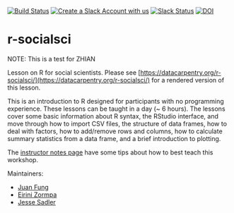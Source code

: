 [![Build Status](https://travis-ci.org/datacarpentry/r-socialsci.svg?branch=master)](https://travis-ci.com/github/datacarpentry/r-socialsci)
[![Create a Slack Account with us](https://img.shields.io/badge/Create_Slack_Account-The_Carpentries-071159.svg)](https://swc-slack-invite.herokuapp.com/) 
[![Slack Status](https://img.shields.io/badge/Slack_Channel-dc--socsci--r-E01563.svg)](https://swcarpentry.slack.com/messages/C9X9JDTSR) 
[![DOI](https://zenodo.org/badge/92420906.svg)](https://zenodo.org/badge/latestdoi/92420906)

# r-socialsci

NOTE: This is a test for ZHIAN

Lesson on R for social scientists. Please see [https://datacarpentry.org/r-socialsci/](https://datacarpentry.org/r-socialsci/) for a rendered version of this lesson. 

This is an introduction to R designed for participants with no programming experience. These lessons can be taught in a day (~ 6 hours). The lessons cover some basic information about R syntax, the RStudio interface, and move through how to import CSV files, the structure of data frames, how to deal with factors, how to add/remove rows and columns, how to calculate summary statistics from a data frame, and a brief introduction to plotting.

The [instructor notes page](https://datacarpentry.org/r-socialsci/guide/index.html) have some tips about how to best teach this workshop.

Maintainers:
* [Juan Fung](https://github.com/juanfung)
* [Eirini Zormpa](https://github.com/eirini-zormpa)
* [Jesse Sadler](https://github.com/jessesadler)
